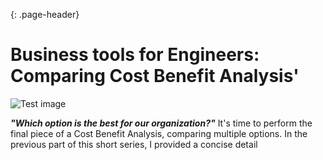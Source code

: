 {: .page-header}  

# Business tools for Engineers: Comparing Cost Benefit Analysis'  

![Test image]()  

***"Which option is the best for our organization?"*** It's time to perform the final piece of a Cost Benefit Analysis, comparing multiple options.  In the previous part of this short series, I provided a concise detail 